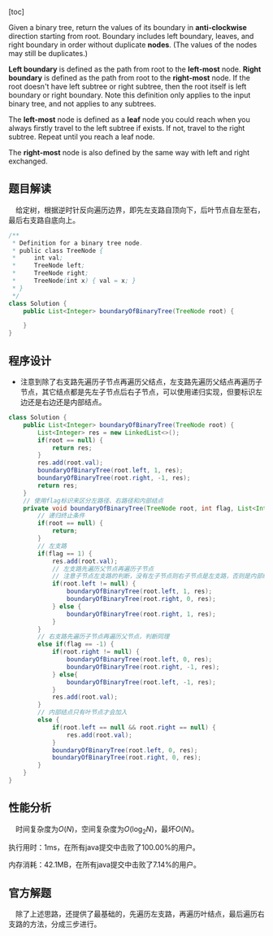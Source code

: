 [toc]

Given a binary tree, return the values of its boundary in **anti-clockwise** direction starting from root. Boundary includes left boundary, leaves, and right boundary in order without duplicate **nodes**.  (The values of the nodes may still be duplicates.)

**Left boundary** is defined as the path from root to the **left-most** node. **Right boundary** is defined as the path from root to the **right-most** node. If the root doesn't have left subtree or right subtree, then the root itself is left boundary or right boundary. Note this definition only applies to the input binary tree, and not applies to any subtrees.

The **left-most** node is defined as a **leaf** node you could reach when you always firstly travel to the left subtree if exists. If not, travel to the right subtree. Repeat until you reach a leaf node.

The **right-most** node is also defined by the same way with left and right exchanged.



## 题目解读

&emsp;给定树，根据逆时针反向遍历边界，即先左支路自顶向下，后叶节点自左至右，最后右支路自底向上。

```java
/**
 * Definition for a binary tree node.
 * public class TreeNode {
 *     int val;
 *     TreeNode left;
 *     TreeNode right;
 *     TreeNode(int x) { val = x; }
 * }
 */
class Solution {
    public List<Integer> boundaryOfBinaryTree(TreeNode root) {

    }
}
```

## 程序设计

* 注意到除了右支路先遍历子节点再遍历父结点，左支路先遍历父结点再遍历子节点，其它结点都是先左子节点后右子节点，可以使用递归实现，但要标识左边还是右边还是内部结点。

```java
class Solution {
    public List<Integer> boundaryOfBinaryTree(TreeNode root) {
        List<Integer> res = new LinkedList<>();
        if(root == null) {
            return res;
        }
        res.add(root.val);
        boundaryOfBinaryTree(root.left, 1, res);
        boundaryOfBinaryTree(root.right, -1, res);
        return res;
    }
    // 使用flag标识来区分左路径、右路径和内部结点
    private void boundaryOfBinaryTree(TreeNode root, int flag, List<Integer> res) {
        // 递归终止条件
        if(root == null) {
            return;
        }
        // 左支路
        if(flag == 1) {
            res.add(root.val);
            // 左支路先遍历父节点再遍历子节点
            // 注意子节点左支路的判断，没有左子节点则右子节点是左支路，否则是内部结点
            if(root.left != null) {
                boundaryOfBinaryTree(root.left, 1, res);
                boundaryOfBinaryTree(root.right, 0, res);
            } else {
                boundaryOfBinaryTree(root.right, 1, res);
            }
        } 
        // 右支路先遍历子节点再遍历父节点，判断同理
        else if(flag == -1) {
            if(root.right != null) {
                boundaryOfBinaryTree(root.left, 0, res);
                boundaryOfBinaryTree(root.right, -1, res);
            } else{
                boundaryOfBinaryTree(root.left, -1, res);
            }
            res.add(root.val);
        } 
        // 内部结点只有叶节点才会加入
        else {
            if(root.left == null && root.right == null) {
                res.add(root.val);
            }
            boundaryOfBinaryTree(root.left, 0, res);
            boundaryOfBinaryTree(root.right, 0, res);
        }
    }
}
```

## 性能分析

&emsp;时间复杂度为$O(N)$，空间复杂度为$O(\log_2N)$，最坏$O(N)$。

执行用时：1ms，在所有java提交中击败了100.00%的用户。

内存消耗：42.1MB，在所有java提交中击败了7.14%的用户。

## 官方解题

&emsp;除了上述思路，还提供了最基础的，先遍历左支路，再遍历叶结点，最后遍历右支路的方法，分成三步进行。